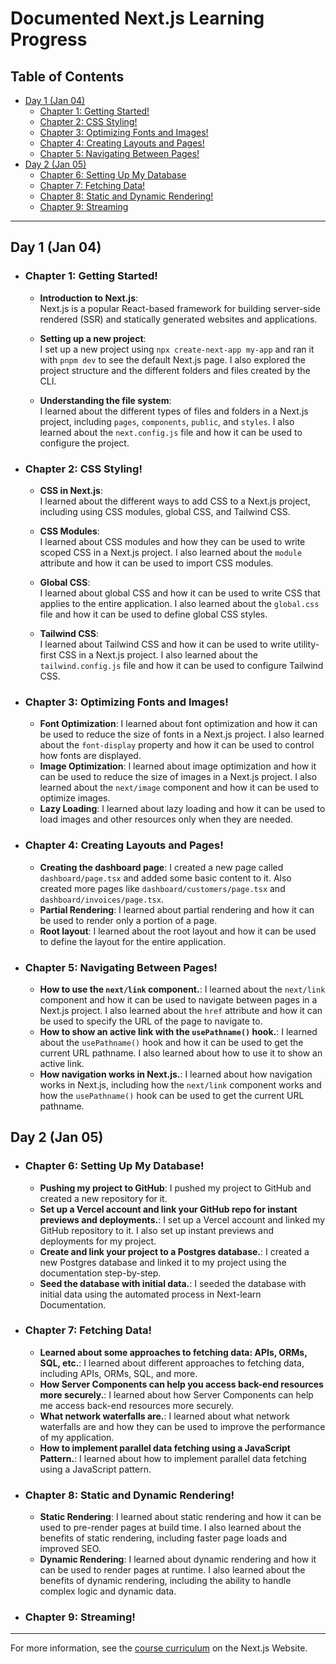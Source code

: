 # Documented Next.js Learning Progress

## Table of Contents

- [Day 1 (Jan 04)](#day-1-jan-04)
  - [Chapter 1: Getting Started!](#chapter-1-getting-started)
  - [Chapter 2: CSS Styling!](#chapter-2-css-styling)
  - [Chapter 3: Optimizing Fonts and Images!](#chapter-3-optimizing-fonts-and-images)
  - [Chapter 4: Creating Layouts and Pages!](#chapter-4-creating-layouts-and-pages)
  - [Chapter 5: Navigating Between Pages!](#chapter-5-navigating-between-pages)
- [Day 2 (Jan 05)](#day-2-jan-05)
  - [Chapter 6: Setting Up My Database](#chapter-6-setting-up-my-database)
  - [Chapter 7: Fetching Data!](#chapter-7-fetching-data)
  - [Chapter 8: Static and Dynamic Rendering!](#chapter-8-static-and-dynamic-rendering)
  - [Chapter 9: Streaming](#chapter-9-streaming)

---

## Day 1 (Jan 04)

- ### Chapter 1: Getting Started!

  - **Introduction to Next.js**:  
    Next.js is a popular React-based framework for building server-side rendered (SSR) and statically generated websites and applications.

  - **Setting up a new project**:  
    I set up a new project using `npx create-next-app my-app` and ran it with `pnpm dev` to see the default Next.js page. I also explored the project structure and the different folders and files created by the CLI.

  - **Understanding the file system**:  
    I learned about the different types of files and folders in a Next.js project, including `pages`, `components`, `public`, and `styles`. I also learned about the `next.config.js` file and how it can be used to configure the project.

- ### Chapter 2: CSS Styling!

  - **CSS in Next.js**:  
    I learned about the different ways to add CSS to a Next.js project, including using CSS modules, global CSS, and Tailwind CSS.

  - **CSS Modules**:  
    I learned about CSS modules and how they can be used to write scoped CSS in a Next.js project. I also learned about the `module` attribute and how it can be used to import CSS modules.

  - **Global CSS**:  
    I learned about global CSS and how it can be used to write CSS that applies to the entire application. I also learned about the `global.css` file and how it can be used to define global CSS styles.

  - **Tailwind CSS**:  
    I learned about Tailwind CSS and how it can be used to write utility-first CSS in a Next.js project. I also learned about the `tailwind.config.js` file and how it can be used to configure Tailwind CSS.

- ### Chapter 3: Optimizing Fonts and Images!

  - **Font Optimization**:
    I learned about font optimization and how it can be used to reduce the size of fonts in a Next.js project. I also learned about the `font-display` property and how it can be used to control how fonts are displayed.
  - **Image Optimization**:
    I learned about image optimization and how it can be used to reduce the size of images in a Next.js project. I also learned about the `next/image` component and how it can be used to optimize images.
  - **Lazy Loading**:
    I learned about lazy loading and how it can be used to load images and other resources only when they are needed.

- ### Chapter 4: Creating Layouts and Pages!

  - **Creating the dashboard page**:
    I created a new page called `dashboard/page.tsx` and added some basic content to it. Also created more pages like `dashboard/customers/page.tsx` and `dashboard/invoices/page.tsx`.
  - **Partial Rendering**:
    I learned about partial rendering and how it can be used to render only a portion of a page.
  - **Root layout**:
    I learned about the root layout and how it can be used to define the layout for the entire application.

- ### Chapter 5: Navigating Between Pages!

  - **How to use the `next/link` component.**:
    I learned about the `next/link` component and how it can be used to navigate between pages in a Next.js project. I also learned about the `href` attribute and how it can be used to specify the URL of the page to navigate to.
  - **How to show an active link with the `usePathname()` hook.**:
    I learned about the `usePathname()` hook and how it can be used to get the current URL pathname. I also learned about how to use it to show an active link.
  - **How navigation works in Next.js.**:
    I learned about how navigation works in Next.js, including how the `next/link` component works and how the `usePathname()` hook can be used to get the current URL pathname.

## Day 2 (Jan 05)

- ### Chapter 6: Setting Up My Database!

  - **Pushing my project to GitHub**:
    I pushed my project to GitHub and created a new repository for it.
  - **Set up a Vercel account and link your GitHub repo for instant previews and deployments.**:
    I set up a Vercel account and linked my GitHub repository to it. I also set up instant previews and deployments for my project.
  - **Create and link your project to a Postgres database.**:
    I created a new Postgres database and linked it to my project using the documentation step-by-step.
  - **Seed the database with initial data.**:
    I seeded the database with initial data using the automated process in Next-learn Documentation.

- ### Chapter 7: Fetching Data!

  - **Learned about some approaches to fetching data: APIs, ORMs, SQL, etc.**:
    I learned about different approaches to fetching data, including APIs, ORMs, SQL, and more.
  - **How Server Components can help you access back-end resources more securely.**:
    I learned about how Server Components can help me access back-end resources more securely.
  - **What network waterfalls are.**:
    I learned about what network waterfalls are and how they can be used to improve the performance of my application.
  - **How to implement parallel data fetching using a JavaScript Pattern.**:
    I learned about how to implement parallel data fetching using a JavaScript pattern.

- ### Chapter 8: Static and Dynamic Rendering!

  - **Static Rendering**:
    I learned about static rendering and how it can be used to pre-render pages at build time. I also learned about the benefits of static rendering, including faster page loads and improved SEO.
  - **Dynamic Rendering**:
    I learned about dynamic rendering and how it can be used to render pages at runtime. I also learned about the benefits of dynamic rendering, including the ability to handle complex logic and dynamic data.

- ### Chapter 9: Streaming!

---

For more information, see the [course curriculum](https://nextjs.org/learn) on the Next.js Website.

